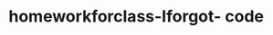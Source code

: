 # homeworkforclass-Iforgot- code
<!DOCTYPE html>
<html lang="en">
<head>
    <meta charset="UTF-8">
    <meta http-equiv="X-UA-Compatible" content="IE=edge">
    <meta name="viewport" content="width=device-width, initial-scale=1.0">
    <title>Document</title>
</head>
<body>
    <script>
        //question 1
        var ArrayOrNo = function(input) {
          if (toString.call(input) === "[object Array]")
        return true;
        return false;   
        };
        console.log(ArrayOrNo([1,2,3,54]));
        //question 2
        fruits = ["orange", "apple", "grape"];
        console.log(fruits.toString());
        console.log(fruits.join());
        console.log(fruits.join('$'));
        //question 4
        var array = [1,2,3,4,5]

        var sum = 0;
        for(var i=0; i<array.length;i++){
        sum+= array[i]
        }

        console.log(sum); 
        //question 5
        var array = [1,2,3,4,5]
        var sum = 0;
        for(var i=0; i<array.length;i++){
        sum*= array[i]
        }
        console.log(sum); 
        //q6
        var arr = ["peter","james","bob","peter"];
        arr = arr.filter(function(item,index,inputArray) {
        return inputArray.indexOf(item) == index;
        });
        




        
    </script>
      
</body>
</html>
